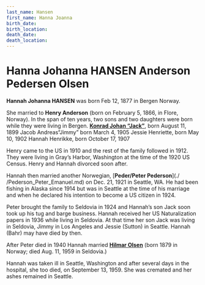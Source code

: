 ```yaml
---
last_name: Hansen
first_name: Hanna Joanna
birth_date: 
birth_location: 
death_date: 
death_location: 
---
```

# Hanna Johanna HANSEN Anderson Pedersen Olsen


**Hannah Johanna HANSEN** was born Feb 12, 1877 in Bergen Norway. 

She married to **Henry Anderson** (born on February 5, 1866, in Flore, Norway). In the span of ten years, two sons and two daughters were born while they were living  in Bergen. 
[**Konrad Johan “Jack”**](./Anderson_Jack_Conrad_Sr.md), born August 11, 1899
Jacob Andreas“Jimmy” born March 4, 1905
Jessie Henriette, born May 10, 1902
Hannah Henrikke, born October 17, 1907

Henry came to the US in 1910 and the rest of the family followed in 1912. They were living in Gray’s Harbor, Washington at the time of the 1920 US Census. Henry and Hannah divorced soon after. 

Hannah then married another Norwegian, [**Peder/Peter Pederson**](./ /Pederson_Peter_Emanuel.md) on Dec. 21, 1921 in Seattle, WA.  He had been fishing in Alaska since 1914 but was in Seattle at the time of his marriage and when he declared his intention to become a US citizen in 1924.

Peter brought the family to Seldovia in 1924 and Hannah’s son Jack soon took up his tug and barge business. 
Hannah received her US Naturalization papers in 1936 while living in Seldovia. At that time her son Jack was living in Seldovia, Jimmy in Los Angeles and Jessie (Sutton) in Seattle. Hannah (Bahr) may have died by then.

After Peter died in 1940 Hannah married [**Hilmar Olsen**](./Olsen_Hilmar.md) (born 1879 in Norway; died Aug. 11, 1959 in Seldovia.)

Hannah was taken ill in Seattle, Washington and after several days in the hospital, she too died, on September 13, 1959.  She was cremated  and her ashes remained in Seattle.
